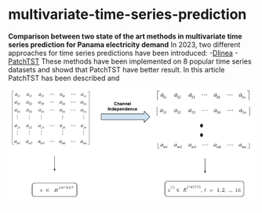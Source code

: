 # multivariate-time-series-prediction
**Comparison between two state of the art methods in multivariate time series prediction for Panama electricity demand**
In 2023, two different approaches for time series predictions have been introduced:
-[Dlinea](https://arxiv.org/abs/2202.07125)
-[PatchTST](https://arxiv.org/abs/2211.14730)
These methods have been implemented on 8 popular time series datasets and showd that PatchTST have better result.
In this article PatchTST has been described and 
![test](Images/Channel_independence.png)

